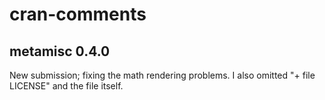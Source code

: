 cran-comments
================

## metamisc 0.4.0

New submission; fixing the math rendering problems. I also omitted "+ file LICENSE" 
and the file itself.
